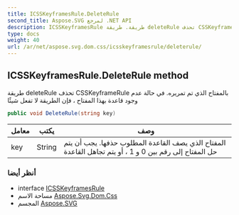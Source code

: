 ```yaml
---
title: ICSSKeyframesRule.DeleteRule
second_title: Aspose.SVG لمرجع .NET API
description: ICSSKeyframesRule طريقة. طريقة deleteRule تحذف CSSKeyframeRule بالمفتاح الذي تم تمريره. في حالة عدم وجود قاعدة بهذا المفتاح  فإن الطريقة لا تفعل شيئًا
type: docs
weight: 40
url: /ar/net/aspose.svg.dom.css/icsskeyframesrule/deleterule/
---
```

## ICSSKeyframesRule.DeleteRule method

طريقة deleteRule تحذف CSSKeyframeRule بالمفتاح الذي تم تمريره. في حالة عدم وجود قاعدة بهذا المفتاح ، فإن الطريقة لا تفعل شيئًا

```csharp
public void DeleteRule(string key)
```

| معامل | يكتب | وصف |
| --- | --- | --- |
| key | String | المفتاح الذي يصف القاعدة المطلوب حذفها. يجب أن يتم حل المفتاح إلى رقم بين 0 و 1 ، أو يتم تجاهل القاعدة |

### أنظر أيضا

* interface [ICSSKeyframesRule](../)
* مساحة الاسم [Aspose.Svg.Dom.Css](../../icsskeyframesrule/)
* المجسم [Aspose.SVG](../../../)


